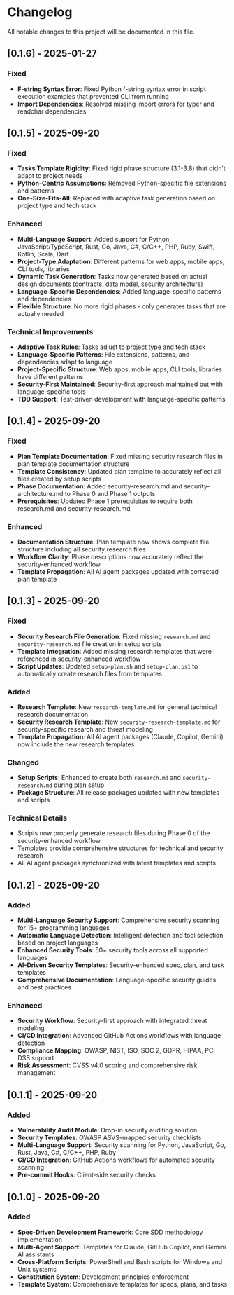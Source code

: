 # Changelog

All notable changes to this project will be documented in this file.

## [0.1.6] - 2025-01-27

### Fixed
- **F-string Syntax Error**: Fixed Python f-string syntax error in script execution examples that prevented CLI from running
- **Import Dependencies**: Resolved missing import errors for typer and readchar dependencies

## [0.1.5] - 2025-09-20

### Fixed
- **Tasks Template Rigidity**: Fixed rigid phase structure (3.1-3.8) that didn't adapt to project needs
- **Python-Centric Assumptions**: Removed Python-specific file extensions and patterns
- **One-Size-Fits-All**: Replaced with adaptive task generation based on project type and tech stack

### Enhanced
- **Multi-Language Support**: Added support for Python, JavaScript/TypeScript, Rust, Go, Java, C#, C/C++, PHP, Ruby, Swift, Kotlin, Scala, Dart
- **Project-Type Adaptation**: Different patterns for web apps, mobile apps, CLI tools, libraries
- **Dynamic Task Generation**: Tasks now generated based on actual design documents (contracts, data model, security architecture)
- **Language-Specific Dependencies**: Added language-specific patterns and dependencies
- **Flexible Structure**: No more rigid phases - only generates tasks that are actually needed

### Technical Improvements
- **Adaptive Task Rules**: Tasks adjust to project type and tech stack
- **Language-Specific Patterns**: File extensions, patterns, and dependencies adapt to language
- **Project-Specific Structure**: Web apps, mobile apps, CLI tools, libraries have different patterns
- **Security-First Maintained**: Security-first approach maintained but with language-specific tools
- **TDD Support**: Test-driven development with language-specific patterns

## [0.1.4] - 2025-09-20

### Fixed
- **Plan Template Documentation**: Fixed missing security research files in plan template documentation structure
- **Template Consistency**: Updated plan template to accurately reflect all files created by setup scripts
- **Phase Documentation**: Added security-research.md and security-architecture.md to Phase 0 and Phase 1 outputs
- **Prerequisites**: Updated Phase 1 prerequisites to require both research.md and security-research.md

### Enhanced
- **Documentation Structure**: Plan template now shows complete file structure including all security research files
- **Workflow Clarity**: Phase descriptions now accurately reflect the security-enhanced workflow
- **Template Propagation**: All AI agent packages updated with corrected plan template

## [0.1.3] - 2025-09-20

### Fixed
- **Security Research File Generation**: Fixed missing `research.md` and `security-research.md` file creation in setup scripts
- **Template Integration**: Added missing research templates that were referenced in security-enhanced workflow
- **Script Updates**: Updated `setup-plan.sh` and `setup-plan.ps1` to automatically create research files from templates

### Added
- **Research Template**: New `research-template.md` for general technical research documentation
- **Security Research Template**: New `security-research-template.md` for security-specific research and threat modeling
- **Template Propagation**: All AI agent packages (Claude, Copilot, Gemini) now include the new research templates

### Changed
- **Setup Scripts**: Enhanced to create both `research.md` and `security-research.md` during plan setup
- **Package Structure**: All release packages updated with new templates and scripts

### Technical Details
- Scripts now properly generate research files during Phase 0 of the security-enhanced workflow
- Templates provide comprehensive structures for technical and security research
- All AI agent packages synchronized with latest templates and scripts

## [0.1.2] - 2025-09-20

### Added
- **Multi-Language Security Support**: Comprehensive security scanning for 15+ programming languages
- **Automatic Language Detection**: Intelligent detection and tool selection based on project languages
- **Enhanced Security Tools**: 50+ security tools across all supported languages
- **AI-Driven Security Templates**: Security-enhanced spec, plan, and task templates
- **Comprehensive Documentation**: Language-specific security guides and best practices

### Enhanced
- **Security Workflow**: Security-first approach with integrated threat modeling
- **CI/CD Integration**: Advanced GitHub Actions workflows with language detection
- **Compliance Mapping**: OWASP, NIST, ISO, SOC 2, GDPR, HIPAA, PCI DSS support
- **Risk Assessment**: CVSS v4.0 scoring and comprehensive risk management

## [0.1.1] - 2025-09-20

### Added
- **Vulnerability Audit Module**: Drop-in security auditing solution
- **Security Templates**: OWASP ASVS-mapped security checklists
- **Multi-Language Support**: Security scanning for Python, JavaScript, Go, Rust, Java, C#, C/C++, PHP, Ruby
- **CI/CD Integration**: GitHub Actions workflows for automated security scanning
- **Pre-commit Hooks**: Client-side security checks

## [0.1.0] - 2025-09-20

### Added
- **Spec-Driven Development Framework**: Core SDD methodology implementation
- **Multi-Agent Support**: Templates for Claude, GitHub Copilot, and Gemini AI assistants
- **Cross-Platform Scripts**: PowerShell and Bash scripts for Windows and Unix systems
- **Constitution System**: Development principles enforcement
- **Template System**: Comprehensive templates for specs, plans, and tasks